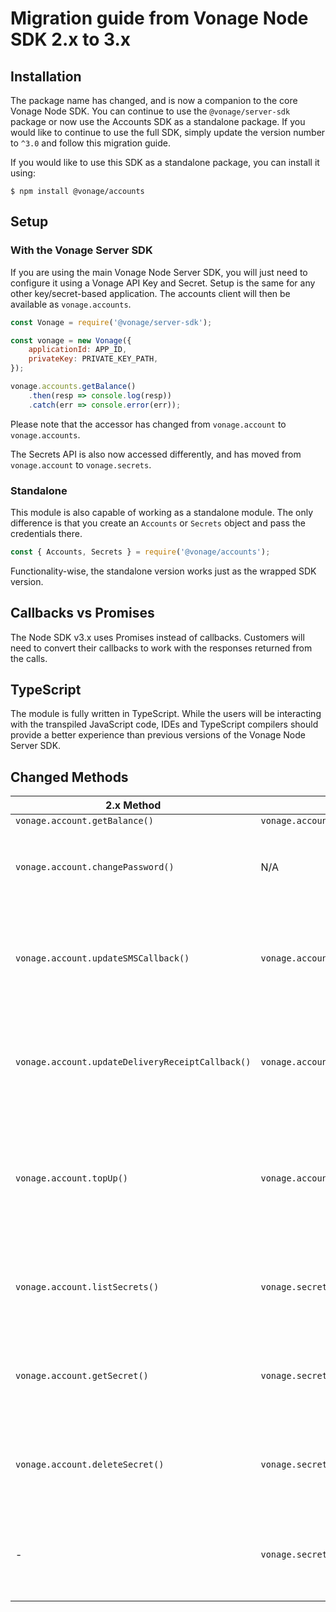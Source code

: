 # Migration guide from Vonage Node SDK 2.x to 3.x

## Installation

The package name has changed, and is now a companion to the core Vonage Node SDK. You can continue to use
the `@vonage/server-sdk` package or now use the Accounts SDK as a standalone package. If you would like to continue to
use the full SDK, simply update the version number to `^3.0` and follow this migration guide.

If you would like to use this SDK as a standalone package, you can install it using:

```console
$ npm install @vonage/accounts
```

## Setup

### With the Vonage Server SDK

If you are using the main Vonage Node Server SDK, you will just need to configure it using a Vonage API Key and Secret.
Setup is the same for any other key/secret-based application. The accounts client will then be available
as `vonage.accounts`.

```js
const Vonage = require('@vonage/server-sdk');

const vonage = new Vonage({
    applicationId: APP_ID,
    privateKey: PRIVATE_KEY_PATH,
});

vonage.accounts.getBalance()
    .then(resp => console.log(resp))
    .catch(err => console.error(err));
```

Please note that the accessor has changed from `vonage.account` to `vonage.accounts`.

The Secrets API is also now accessed differently, and has moved from `vonage.account` to `vonage.secrets`.

### Standalone

This module is also capable of working as a standalone module. The only difference is that you create an `Accounts`
or `Secrets` object and pass the credentials there.

```js
const { Accounts, Secrets } = require('@vonage/accounts');
```

Functionality-wise, the standalone version works just as the wrapped SDK version.

## Callbacks vs Promises

The Node SDK v3.x uses Promises instead of callbacks. Customers will need to convert their callbacks to work with the
responses returned from the calls.

## TypeScript

The module is fully written in TypeScript. While the users will be interacting with the transpiled JavaScript code, IDEs
and TypeScript compilers should provide a better experience than previous versions of the Vonage Node Server SDK.

## Changed Methods

| 2.x Method | 3.x Method | Notes |
|----------------|---------------|-------|
| `vonage.account.getBalance()` | `vonage.accounts.getBalance()` |  |
| `vonage.account.changePassword()` | N/A | You will need to delete and create a secret |
| `vonage.account.updateSMSCallback()` | `vonage.accounts.updateAccountCallbacks()` | The new method allows multiple callbacks to be updated at once  |
| `vonage.account.updateDeliveryReceiptCallback()` | `vonage.accounts.updateAccountCallbacks()` | The new method allows multiple callbacks to be updated at once  |
| `vonage.account.topUp()` | `vonage.accounts.topUpBalance()` | The method was renamed to better reflect what is being topped up  |
| `vonage.account.listSecrets()` | `vonage.secrets.listSecrets()` | This method was moved to the `secrets` accessor |
| `vonage.account.getSecret()` | `vonage.secrets.getSecret()` | This method was moved to the `secrets` accessor |
| `vonage.account.deleteSecret()` | `vonage.secrets.deleteSecret()` | This method was moved to the `secrets` accessor |
| - | `vonage.secrets.createSecret()` | This method was added to allow secret creation |
